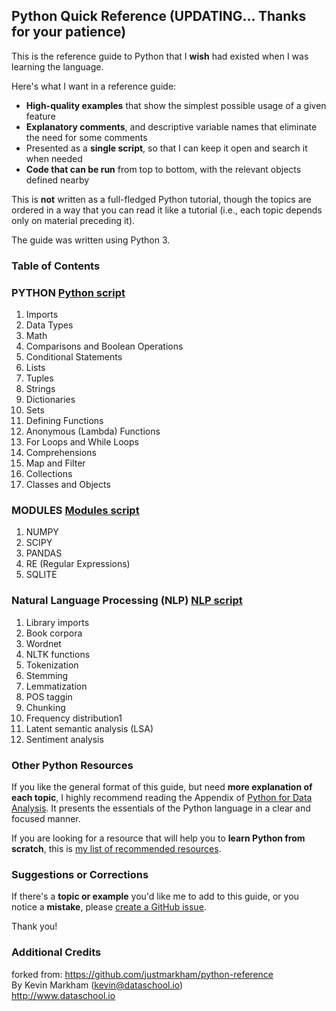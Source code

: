 ## Python Quick Reference (UPDATING... Thanks for your patience)

This is the reference guide to Python that I **wish** had existed when I was learning the language.

Here's what I want in a reference guide:

- **High-quality examples** that show the simplest possible usage of a given feature
- **Explanatory comments**, and descriptive variable names that eliminate the need for some comments
- Presented as a **single script**, so that I can keep it open and search it when needed
- **Code that can be run** from top to bottom, with the relevant objects defined nearby

This is **not** written as a full-fledged Python tutorial, though the topics are ordered in a way that you can read it like a tutorial (i.e., each topic depends only on material preceding it).

The guide was written using Python 3.

### Table of Contents

### PYTHON [Python script](reference.py)
1. Imports 
2. Data Types 
3. Math 
4. Comparisons and Boolean Operations 
5. Conditional Statements 
6. Lists 
7. Tuples 
8. Strings 
9. Dictionaries 
10. Sets 
11. Defining Functions 
12. Anonymous (Lambda) Functions 
13. For Loops and While Loops 
14. Comprehensions 
15. Map and Filter 
16. Collections 
17. Classes and Objects 

### MODULES [Modules script](modules_reference.py)
1. NUMPY 
2. SCIPY 
3. PANDAS 
4. RE (Regular Expressions)
5. SQLITE 

### Natural Language Processing (NLP) [NLP script](NLP_reference.py)
1. Library imports
2. Book corpora
3. Wordnet
4. NLTK functions
5. Tokenization
6. Stemming
7. Lemmatization
8. POS taggin
9. Chunking
10. Frequency distribution1
11. Latent semantic analysis (LSA)
12. Sentiment analysis

### Other Python Resources

If you like the general format of this guide, but need **more explanation of each topic**, I highly recommend reading the Appendix of [Python for Data Analysis](http://shop.oreilly.com/product/0636920023784.do). It presents the essentials of the Python language in a clear and focused manner.

If you are looking for a resource that will help you to **learn Python from scratch**, this is [my list of recommended resources](https://github.com/justmarkham/DAT8#python-resources).

### Suggestions or Corrections

If there's a **topic or example** you'd like me to add to this guide, or you notice a **mistake**, please [create a GitHub issue](../../issues).

Thank you!

### Additional Credits

forked from:  https://github.com/justmarkham/python-reference   
By Kevin Markham (kevin@dataschool.io)   
http://www.dataschool.io   

